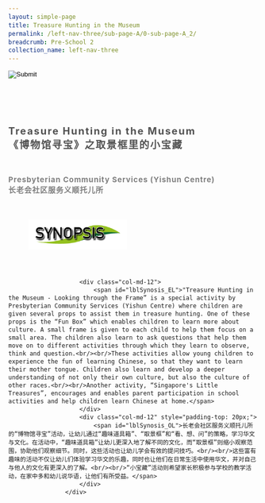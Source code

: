 ```yaml
---
layout: simple-page
title: Treasure Hunting in the Museum
permalink: /left-nav-three/sub-page-A/0-sub-page-A_2/
breadcrumb: Pre-School 2 
collection_name: left-nav-three
---
```




<input type="image" name="btnBack" id="btnBack" onclick="goBack()" src="/images/btnBack.png" style="height:70px;">


<link href="/misc/bootstrap.min.css" rel="stylesheet" />
<link href="/misc/Site.css" rel="stylesheet" />
<style>
    .divSPMain {
        padding: 20px;
        padding-top: 20px;
        text-align: justify;
        border-radius: 20px;
    }
    .divSPInfo {
        padding-top: 1px;
    }
</style>

<script>
        function goBack() {
          window.history.back();
        }
        </script>

<div id="PanelSess">
    <div class="col-md-12" style="padding-top: 40px;">
                    <span id="lblTitle_EL" style="font-weight: bold; font-size: 20px; letter-spacing: 2px; color: #525252">Treasure Hunting in the Museum<br>《博物馆寻宝》之取景框里的小宝藏</span>
                </div>
                <div class="col-md-12" style="padding-top: 30px;">
                    <b style="font-size: 17px; color: #525252; display: none;">SCHOOL / ORGANISATION</b><br />
                    <span id="lblOrg_EL" style="font-weight: bold; font-size: 15px; letter-spacing: 1px; color: #7f7f7f">Presbyterian Community Services (Yishun Centre)<br>长老会社区服务义顺托儿所</span>
                </div>
    <div class="row divSPMain">
        <h2 style="text-decoration: underline; padding-left: 20px;">
            <img src="/images/sessions/HderSynopsis.png" style="height: 60px;width:199px;" /></h2>
        <div class="col-md-2">
        </div>
    </div>
    <div class="col-md-2">
    </div>
<div class="divSPInfo col-md-10">

                        <div class="col-md-12">
                            <span id="lblSynosis_EL">"Treasure Hunting in the Museum - Looking through the Frame” is a special activity by   Presbyterian Community Services (Yishun Centre) where children are given several props to assist them in treasure hunting. One of these props is the “Fun Box” which enables children to learn more about culture. A small frame is given to each child to help them focus on a small area. The children also learn to ask questions that help them move on to different activities through which they learn to observe, think and question.<br/><br/>These activities allow young children to experience the fun of learning Chinese, so that they want to learn their mother tongue. Children also learn and develop a deeper understanding of not only their own culture, but also the culture of other races.<br/><br/>Another activity, “Singapore's Little Treasures”, encourages and enables parent participation in school activities and help children learn Chinese at home.</span>
                        </div>
                        <div class="col-md-12" style="padding-top: 20px;">
                            <span id="lblSynosis_OL">长老会社区服务义顺托儿所的“博物馆寻宝”活动，让幼儿通过“趣味道具箱”、“取景框”和“看、想、问”的策略，学习华文与文化。在活动中，“趣味道具箱”让幼儿更深入地了解不同的文化，而“取景框”则缩小观察范围，协助他们观察细节。同时，这些活动也让幼儿学会有效的提问技巧。<br/><br/>这些富有趣味的活动不仅让幼儿们体验学习华文的乐趣，同时也让他们在日常生活中使用华文，并对自己与他人的文化有更深入的了解。<br/><br/>“小宝藏”活动则希望家长积极参与学校的教学活动，在家中多和幼儿说华语，让他们有所受益。</span>
                        </div>
                    </div>

</div>
